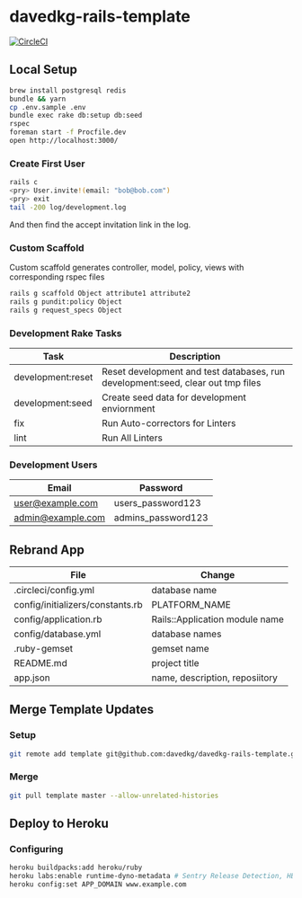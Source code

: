 # davedkg-rails-template

[![CircleCI](https://circleci.com/gh/davedkg/davedkg-rails-template/tree/master.svg?style=shield)](https://circleci.com/gh/davedkg/davedkg-rails-template/tree/master)

## Local Setup

```bash
brew install postgresql redis
bundle && yarn
cp .env.sample .env
bundle exec rake db:setup db:seed
rspec
foreman start -f Procfile.dev
open http://localhost:3000/
```

### Create First User

```bash
rails c
<pry> User.invite!(email: "bob@bob.com")
<pry> exit
tail -200 log/development.log
```

And then find the accept invitation link in the log.

### Custom Scaffold

Custom scaffold generates controller, model, policy, views with corresponding rspec files

```bash
rails g scaffold Object attribute1 attribute2
rails g pundit:policy Object
rails g request_specs Object
```

### Development Rake Tasks

| Task | Description |
| --- | --- |
| development:reset | Reset development and test databases, run development:seed, clear out tmp files |
| development:seed | Create seed data for development enviornment |
| fix | Run Auto-correctors for Linters |
| lint | Run All Linters |

### Development Users

| Email | Password |
| --- | --- |
| user@example.com | users_password123 |
| admin@example.com | admins_password123 |

## Rebrand App

| File | Change |
| --- | --- |
| .circleci/config.yml | database name |
| config/initializers/constants.rb | PLATFORM_NAME |
| config/application.rb | Rails::Application module name |
| config/database.yml | database names |
| .ruby-gemset | gemset name |
| README.md | project title |
| app.json | name, description, reposiitory |

## Merge Template Updates

### Setup

```bash
git remote add template git@github.com:davedkg/davedkg-rails-template.git
```

### Merge

```bash
git pull template master --allow-unrelated-histories
```

## Deploy to Heroku

### Configuring

```bash
heroku buildpacks:add heroku/ruby
heroku labs:enable runtime-dyno-metadata # Sentry Release Detection, HEROKU_APP_NAME
heroku config:set APP_DOMAIN www.example.com
```
